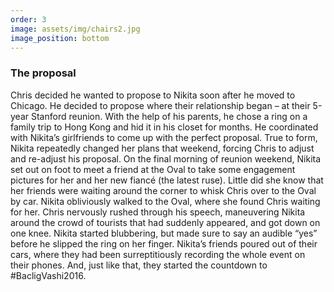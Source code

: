 ```yaml
---
order: 3
image: assets/img/chairs2.jpg
image_position: bottom
---
```

### The proposal

Chris decided he wanted to propose to Nikita soon after he moved
to Chicago.  He decided to propose where their relationship began
– at their 5-year Stanford reunion. With the help of his parents,
he chose a ring on a family trip to Hong Kong and hid it in his
closet for months. He coordinated with Nikita’s girlfriends to
come up with the perfect proposal. True to form, Nikita repeatedly
changed her plans that weekend, forcing Chris to adjust and
re-adjust his proposal. On the final morning of reunion weekend,
Nikita set out on foot to meet a friend at the Oval to take some
engagement pictures for her and her new fiancé (the latest ruse).
Little did she know that her friends were waiting around the
corner to whisk Chris over to the Oval by car.  Nikita obliviously
walked to the Oval, where she found Chris waiting for her.  Chris
nervously rushed through his speech, maneuvering Nikita around the
crowd of tourists that had suddenly appeared, and got down on one
knee. Nikita started blubbering, but made sure to say an audible
“yes” before he slipped the ring on her finger.  Nikita’s friends
poured out of their cars, where they had been surreptitiously
recording the whole event on their phones. And, just like that,
they started the countdown to #BacligVashi2016.
